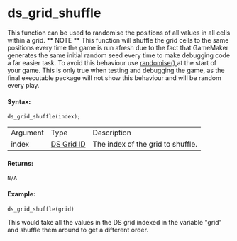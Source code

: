 # ds_grid_shuffle

This function can be used to randomise the positions of all values in
all cells within a grid. ** NOTE ** This function will shuffle the grid
cells to the same positions every time the game is run afresh due to the
fact that GameMaker generates the same initial random seed every time to
make debugging code a far easier task. To avoid this behaviour use [
randomise() ](../../Maths_And_Numbers/Number_Functions/randomise) at
the start of your game. This is only true when testing and debugging the
game, as the final executable package will not show this behaviour and
will be random every play.

#### Syntax:

``` gml
ds_grid_shuffle(index);
```

|          |                                                                                                             |                                   |
|----------|-------------------------------------------------------------------------------------------------------------|-----------------------------------|
| Argument | Type                                                                                                        | Description                       |
| index    |  [DS Grid ID](../../../../../GameMaker_Language/GML_Reference/Data_Structures/DS_Grids/ds_grid_create)  | The index of the grid to shuffle. |

#### Returns:

``` gml
N/A
```

#### Example:

``` gml
ds_grid_shuffle(grid)
```

This would take all the values in the DS grid indexed in the variable
"grid" and shuffle them around to get a different order.
